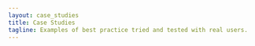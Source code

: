 ```yaml
---
layout: case_studies
title: Case Studies
tagline: Examples of best practice tried and tested with real users.
---
```

